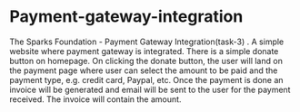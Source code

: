 # Payment-gateway-integration
The Sparks Foundation - Payment Gateway Integration(task-3) . A simple website where payment gateway is integrated. There is a simple donate button on homepage. On clicking the donate button, the user will land on the payment page where user can select the amount to be paid and the payment type, e.g. credit card, Paypal, etc. Once the payment is done an invoice will be generated and email will be sent to the user for the payment received. The invoice will contain the amount.
